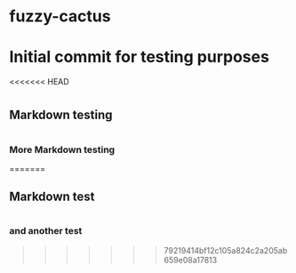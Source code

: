 # fuzzy-cactus
# Initial commit for testing purposes
<<<<<<< HEAD
# 
## Markdown testing
#
### More Markdown testing
=======
## Markdown test
#
### and another test
>>>>>>> 79219414bf12c105a824c2a205ab659e08a17813
#
